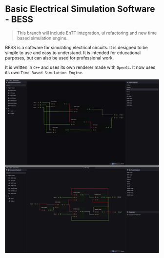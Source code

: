 # Basic Electrical Simulation Software - BESS

> This branch will include EnTT integration, ui refactoring and new time based simulation engine.

BESS is a software for simulating electrical circuits. It is designed to be simple to use and easy to understand. It is intended for educational purposes, but can also be used for professional work.

It is written in `C++` and uses its own renderer made with `OpenGL`.
It now uses its own `Time Based Simulation Engine`.


![Screenshot 1](screenshots/ss1.png)
![Screenshot 2](screenshots/ss2.png)
